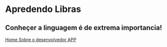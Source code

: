 <html><head>
<title>Libras</title>
<head>
<body>
<h1>Apredendo Libras</h1>
<h2> Conheçer a linguagem é de extrema importancia!</h2>
<a href="inicial.html">
Home
</a>
<a href="inicial.html">
Sobre o desenvolvedor
</a>
<a href="inicial.html">
APP
</a>
</body>
<html>
